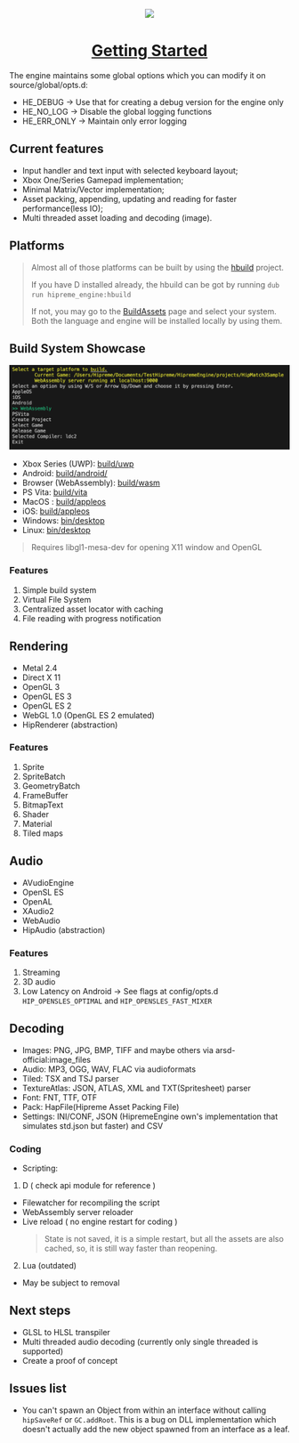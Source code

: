 
<p align="center">
<img src="engine_logo.svg" width="300"/>
</p>


<h1 align="center">
<a href="https://github.com/MrcSnm/HipremeEngine/wiki/Getting-Started">Getting Started</a>
</h1>



The engine maintains  some global options which you can modify it on source/global/opts.d:
- HE_DEBUG    -> Use that for creating a debug version for the engine only
- HE_NO_LOG   -> Disable the global logging functions
- HE_ERR_ONLY -> Maintain only error logging




## Current features

- Input handler and text input with selected keyboard layout;
- Xbox One/Series Gamepad implementation;
- Minimal Matrix/Vector implementation;
- Asset packing, appending, updating and reading for faster performance(less IO);
- Multi threaded asset loading and decoding (image).

## Platforms
> Almost all of those platforms can be built by using the [hbuild](tools/user/hbuild) project.
>
> If you have D installed already, the hbuild can be got by running `dub run hipreme_engine:hbuild`
>
> If not, you may go to the [BuildAssets](https://github.com/MrcSnm/HipremeEngine/releases/tag/BuildAssets.v1.0.0) page and select your system. Both the language and engine will be installed locally by using them.

## Build System Showcase
![Example on build selector running and showing the build system](hbuild_showcase.png)

- Xbox Series (UWP): [build/uwp](build/uwp/HipremeEngine/HipremeEngine)
- Android: [build/android/](build/android/project/)
- Browser (WebAssembly): [build/wasm](build/wasm)
- PS Vita: [build/vita](build/vita/hipreme_engine/)
- MacOS : [build/appleos](build/appleos/)
- iOS: [build/appleos](build/appleos/)
- Windows: [bin/desktop](bin/desktop/)
- Linux: [bin/desktop](bin/desktop/)
> Requires libgl1-mesa-dev for opening X11 window and OpenGL

### Features

1. Simple build system
2. Virtual File System
3. Centralized asset locator with caching
4. File reading with progress notification


## Rendering

- Metal 2.4
- Direct X 11
- OpenGL 3
- OpenGL ES 3
- OpenGL ES 2
- WebGL 1.0 (OpenGL ES 2 emulated)
- HipRenderer (abstraction)
  
### Features

1. Sprite
2. SpriteBatch
3. GeometryBatch
4. FrameBuffer
5. BitmapText
7. Shader
8. Material
9. Tiled maps

## Audio
- AVudioEngine
- OpenSL ES
- OpenAL
- XAudio2
- WebAudio
- HipAudio (abstraction)

### Features

1. Streaming
2. 3D audio
3. Low Latency on Android -> See flags at config/opts.d `HIP_OPENSLES_OPTIMAL` and `HIP_OPENSLES_FAST_MIXER`

## Decoding

- Images: PNG, JPG, BMP, TIFF and maybe others via arsd-official:image_files
- Audio: MP3, OGG, WAV, FLAC via audioformats
- Tiled: TSX and TSJ parser
- TextureAtlas: JSON, ATLAS, XML and TXT(Spritesheet) parser
- Font: FNT, TTF, OTF
- Pack: HapFile(Hipreme Asset Packing File)
- Settings: INI/CONF, JSON (HipremeEngine own's implementation that simulates std.json but faster) and CSV

### Coding

- Scripting:

1. D ( check api module for reference )
- Filewatcher for recompiling the script
- WebAssembly server reloader
- Live reload ( no engine restart for coding )
    > State is not saved, it is a simple restart, but all the assets are also cached, so, it is still way faster than reopening. 

2. Lua (outdated)
- May be subject to removal
  


## Next steps

- GLSL to HLSL transpiler
- Multi threaded audio decoding (currently only single threaded is supported)
- Create a proof of concept


## Issues list

- You can't spawn an Object from within an interface without calling `hipSaveRef` or `GC.addRoot`. This is a bug
on DLL implementation which doesn't actually add the new object spawned from an interface as a leaf.
